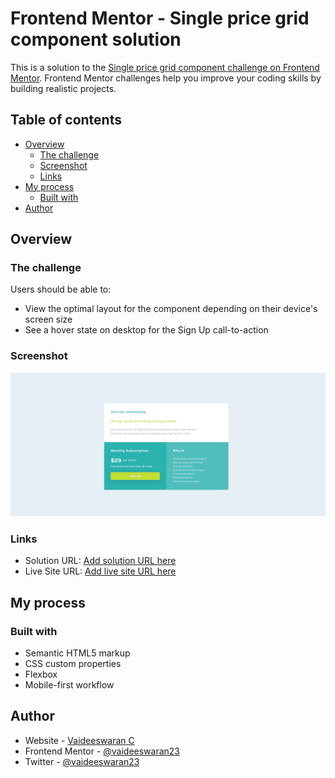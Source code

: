 # Frontend Mentor - Single price grid component solution

This is a solution to the [Single price grid component challenge on Frontend Mentor](https://www.frontendmentor.io/challenges/single-price-grid-component-5ce41129d0ff452fec5abbbc). Frontend Mentor challenges help you improve your coding skills by building realistic projects.

## Table of contents

-   [Overview](#overview)
    -   [The challenge](#the-challenge)
    -   [Screenshot](#screenshot)
    -   [Links](#links)
-   [My process](#my-process)
    -   [Built with](#built-with)
-   [Author](#author)

## Overview

### The challenge

Users should be able to:

-   View the optimal layout for the component depending on their device's screen size
-   See a hover state on desktop for the Sign Up call-to-action

### Screenshot

![](./images/desktop.png)

### Links

-   Solution URL: [Add solution URL here](https://your-solution-url.com)
-   Live Site URL: [Add live site URL here](https://your-live-site-url.com)

## My process

### Built with

-   Semantic HTML5 markup
-   CSS custom properties
-   Flexbox
-   Mobile-first workflow

## Author

-   Website - [Vaideeswaran C](https://www.vaideeswaranc.com)
-   Frontend Mentor - [@vaideeswaran23](https://www.frontendmentor.io/profile/vaideeswaran23)
-   Twitter - [@vaideeswaran23](https://www.twitter.com/vaideeswaran23)
